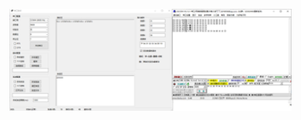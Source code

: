 ![介绍](https://github.com/sansantang/SerialPortAssistantDemo/blob/master/%E4%B8%B2%E5%8F%A3demo1/image/%E4%BB%8B%E7%BB%8D.png)
